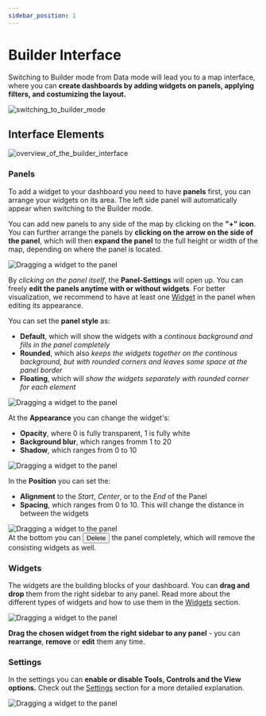 ```yaml
---
sidebar_position: 1
---
```



# Builder Interface

Switching to Builder mode from Data mode will lead you to a map interface, where you can **create dashboards by adding widgets on panels, applying filters, and costumizing the layout.**

<div style={{ display: 'flex', flexDirection: 'column', alignItems: 'center'}}>
  <img src={require('/img/builder/builder_switch.gif').default} alt="switching_to_builder_mode" style={{ maxHeight: "auto", maxWidth: "auto", objectFit: "cover"}}/>
</div> 

## Interface Elements

<div style={{ display: 'flex', flexDirection: 'column', alignItems: 'center'}}>
  <img src={require('/img/builder/builder_interface.png').default} alt="overview_of_the_builder_interface" style={{ maxHeight: "auto", maxWidth: "auto", objectFit: "cover"}}/>
</div> 

### Panels

To add a widget to your dashboard you need to have **panels** first, you can arrange your widgets on its area. The left side panel will automatically appear when switching to the Builder mode.

<div> </div>

You can add new panels to any side of the map by clicking on the **"+" icon**.
You can further arrange the panels by **clicking on the arrow on the side of the panel**, which will then **expand the panel** to the full height or width of the map, depending on where the panel is located.

<div style={{ display: 'flex', flexDirection: 'column', alignItems: 'center'}}>
  <img src={require('/img/builder/new_panel.gif').default} alt="Dragging a widget to the panel" style={{ maxHeight: "auto", maxWidth: "auto", objectFit: "cover"}}/>
</div> 

<div> </div>

 By *clicking on the panel itself*, the **Panel-Settings** will open up. You can freely **edit the panels anytime with or without widgets**. For better visualization, we recommend to have at least one [Widget](/builder/builder_interface.md#widgets) in the panel when editing its appearance.

<div> </div>

You can set the **panel style** as:
- **Default**, which will show the widgets with a *continous background and fills in the panel completely*
- **Rounded**, which also *keeps the widgets together on the continous background, but with rounded corners and leaves some space at the panel border*
- **Floating**, which will *show the widgets separately with rounded corner for each element*

<div style={{ display: 'flex', flexDirection: 'column', alignItems: 'center'}}>
  <img src={require('/img/builder/panel_options.gif').default} alt="Dragging a widget to the panel" style={{ maxHeight: "auto", maxWidth: "400px", objectFit: "cover"}}/>
</div> 

At the **Appearance** you can change the widget's:
- **Opacity**, where 0 is fully transparent, 1 is fully white
- **Background blur**, which ranges fromm 1 to 20
- **Shadow**, which ranges from 0 to 10

<div style={{ display: 'flex', flexDirection: 'column', alignItems: 'center'}}>
  <img src={require('/img/builder/panel_appearance.gif').default} alt="Dragging a widget to the panel" style={{ maxHeight: "auto", maxWidth: "400px", objectFit: "cover"}}/>
</div> 

In the **Position** you can set the:
- **Alignment** to the *Start*, *Center*, or to the *End* of the Panel
- **Spacing**, which ranges from 0 to 10. This will change the distance in between the widgets

<div style={{ display: 'flex', flexDirection: 'column', alignItems: 'center'}}>
  <img src={require('/img/builder/panel_position.gif').default} alt="Dragging a widget to the panel" style={{ maxHeight: "auto", maxWidth: "400px", objectFit: "cover"}}/>
</div> 


<div></div>
At the bottom you can <button>Delete</button> the panel completely, which will remove the consisting widgets as well. 


### Widgets

The widgets are the building blocks of your dashboard. You can **drag and drop** them from the right sidebar to any panel. Read more about the different types of widgets and how to use them in the [Widgets](builder/widgets.md) section.


<div style={{ display: 'flex', flexDirection: 'column', alignItems: 'center'}}>
  <img src={require('/img/builder/widget_drag.gif').default} alt="Dragging a widget to the panel" style={{ maxHeight: "auto", maxWidth: "auto", objectFit: "cover"}}/>
</div> 

<div></div>

**Drag the chosen widget from the right sidebar to any panel** - you can **rearrange**, **remove** or **edit** them any time.

### Settings

In the settings you can **enable or disable Tools, Controls and the View options.**
Check out the [Settings](builder/settings.md) section for a more detailed explanation.

<div style={{ display: 'flex', flexDirection: 'column', alignItems: 'center'}}>
  <img src={require('/img/builder/interface_settings.png').default} alt="Dragging a widget to the panel" style={{ maxHeight: "auto", maxWidth: "auto", objectFit: "cover"}}/>
</div> 